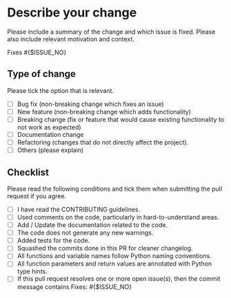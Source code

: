 # Describe your change

Please include a summary of the change and which issue is fixed. Please also include relevant motivation and context.

Fixes #{$ISSUE_NO}

## Type of change

Please tick the option that is relevant.

- [ ] Bug fix (non-breaking change which fixes an issue)
- [ ] New feature (non-breaking change which adds functionality)
- [ ] Breaking change (fix or feature that would cause existing functionality to not work as expected)
- [ ] Documentation change
- [ ] Refactoring (changes that do not directly affect the project).
- [ ] Others (please explain)

## Checklist

Please read the following conditions and tick them when submitting the pull request if you agree.

- [ ] I have read the CONTRIBUTING guidelines.
- [ ] Used comments on the code, particularly in hard-to-understand areas.
- [ ] Add / Update the documentation related to the code.
- [ ] The code does not generate any new warnings.
- [ ] Added tests for the code.
- [ ] Squashed the commits done in this PR for cleaner changelog.
- [ ] All functions and variable names follow Python naming conventions.
- [ ] All function parameters and return values are annotated with Python type hints.
- [ ] If this pull request resolves one or more open issue(s), then the commit message contains Fixes: #{$ISSUE_NO}
